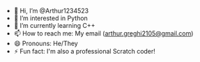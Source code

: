 - 👋 Hi, I’m @Arthur1234523
- 👀 I’m interested in Python
- 🌱 I’m currently learning C++
- 📫 How to reach me: My email (arthur.greghi2105@gmail.com)
- 😄 Pronouns: He/They
- ⚡ Fun fact: I'm also a professional Scratch coder!

<!---
Arthur1234523/Arthur1234523 is a ✨ special ✨ repository because its `README.md` (this file) appears on your GitHub profile.
You can click the Preview link to take a look at your changes.
--->
